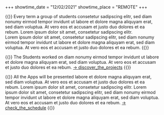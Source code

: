 +++
showtime_date = "12/02/2021"
showtime_place = "REMOTE"
+++

{{<teaser category="about showtime" title="This is a catchy Headline">}}
Every term a group of students consetetur sadipscing elitr, sed diam nonumy eirmod tempor invidunt ut labore et dolore magna aliquyam erat, sed diam voluptua. At vero eos et accusam et justo duo dolores et ea rebum. Lorem ipsum dolor sit amet, consetetur sadipscing elitr.\
Lorem ipsum dolor sit amet, consetetur sadipscing elitr, sed diam nonumy eirmod tempor invidunt ut labore et dolore magna aliquyam erat, sed diam voluptua. At vero eos et accusam et justo duo dolores et ea rebum.
{{</teaser>}}

{{<teaser category="projects" title="One Term Twelve Projects">}}
The Students worked on diam nonumy eirmod tempor invidunt ut labore et dolore magna aliquyam erat, sed diam voluptua. At vero eos et accusam et justo duo dolores et ea rebum.
[-> discover_the_projects](/projects)
{{</teaser>}}

{{<teaser category="schedule" title="This is a catchy Headline">}}
All the Apps will be presented labore et dolore magna aliquyam erat, sed diam voluptua. At vero eos et accusam et justo duo dolores et ea rebum. Lorem ipsum dolor sit amet, consetetur sadipscing elitr. Lorem ipsum dolor sit amet, consetetur sadipscing elitr, sed diam nonumy eirmod tempor invidunt ut labore et dolore magna aliquyam erat, sed diam voluptua. At vero eos et accusam et justo duo dolores et ea rebum.
[-> check_the_schedule](/schedule)
{{</teaser>}}

